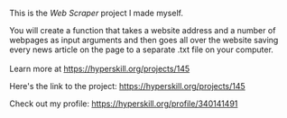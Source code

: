 This is the *Web Scraper* project I made myself.


You will create a function that takes a website address and a number of webpages as input arguments and then goes all over the website saving every news article on the page to a separate .txt file on your computer.<br/><br/>Learn more at <a href="https://hyperskill.org/projects/145?utm_source=ide&utm_medium=ide&utm_campaign=ide&utm_content=project-card">https://hyperskill.org/projects/145</a>

Here's the link to the project: https://hyperskill.org/projects/145

Check out my profile: https://hyperskill.org/profile/340141491